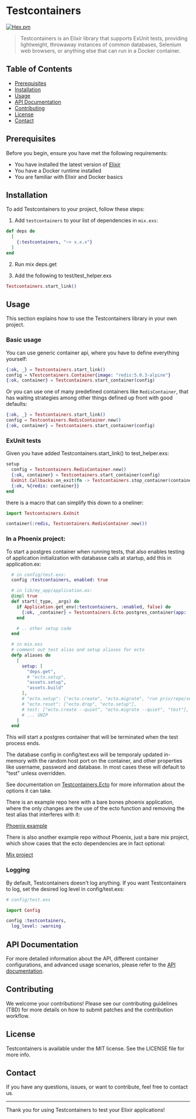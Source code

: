 # Testcontainers

[![Hex.pm](https://img.shields.io/hexpm/v/testcontainers.svg)](https://hex.pm/packages/testcontainers)

> Testcontainers is an Elixir library that supports ExUnit tests, providing lightweight, throwaway instances of common databases, Selenium web browsers, or anything else that can run in a Docker container.

## Table of Contents
- [Prerequisites](#prerequisites)
- [Installation](#installation)
- [Usage](#usage)
- [API Documentation](#api-documentation)
- [Contributing](#contributing)
- [License](#license)
- [Contact](#contact)

## Prerequisites

Before you begin, ensure you have met the following requirements:
- You have installed the latest version of [Elixir](https://elixir-lang.org/install.html)
- You have a Docker runtime installed
- You are familiar with Elixir and Docker basics

## Installation

To add Testcontainers to your project, follow these steps:

1. Add `testcontainers` to your list of dependencies in `mix.exs`:

```elixir
def deps do
  [
    {:testcontainers, "~> x.x.x"}
  ]
end
```

2. Run mix deps.get

3. Add the following to test/test_helper.exs

```elixir
Testcontainers.start_link()
```

## Usage

This section explains how to use the Testcontainers library in your own project.

### Basic usage

You can use generic container api, where you have to define everything yourself:

```elixir
{:ok, _} = Testcontainers.start_link()
config = %Testcontainers.Container{image: "redis:5.0.3-alpine"}
{:ok, container} = Testcontainers.start_container(config)
```

Or you can use one of many predefined containers like `RedisContainer`, that has waiting strategies among other things defined up front with good defaults:

```elixir
{:ok, _} = Testcontainers.start_link()
config = Testcontainers.RedisContainer.new()
{:ok, container} = Testcontainers.start_container(config)
```

### ExUnit tests

Given you have added Testcontainers.start_link() to test_helper.exs:

```elixir
setup 
  config = Testcontainers.RedisContainer.new()
  {:ok, container} = Testcontainers.start_container(config)
  ExUnit.Callbacks.on_exit(fn -> Testcontainers.stop_container(container.container_id) end)
  {:ok, %{redis: container}}
end
```

there is a macro that can simplify this down to a oneliner:

```elixir
import Testcontainers.ExUnit

container(:redis, Testcontainers.RedisContainer.new())
```

### In a Phoenix project:

To start a postgres container when running tests, that also enables testing of application initialization with databasse calls at startup, add this in application.ex:

```elixir
  # in config/test.exs:
  config :testcontainers, enabled: true

  # in lib/my_app/application.ex:
  @impl true
  def start(_type, _args) do
    if Application.get_env(:testcontainers, :enabled, false) do
      {:ok, _container} = Testcontainers.Ecto.postgres_container(app: :my_app)
    end

    # .. other setup code
  end

  # in mix.exs
  # comment out test alias and setup aliases for ecto
  defp aliases do
    [
      setup: [
        "deps.get", 
        # "ecto.setup",
        "assets.setup", 
        "assets.build"
      ],
      # "ecto.setup": ["ecto.create", "ecto.migrate", "run priv/repo/seeds.exs"],
      # "ecto.reset": ["ecto.drop", "ecto.setup"],
      # test: ["ecto.create --quiet", "ecto.migrate --quiet", "test"],
      # ... SNIP
    ]
  end
```

This will start a postgres container that will be terminated when the test process ends.

The database config in config/test.exs will be temporaly updated in-memory with the random host port on the container, and other properties like username, password and database. In most cases these will default to "test" unless overridden.

See documentation on [Testcontainers.Ecto](https://hexdocs.pm/testcontainers/Testcontainers.Ecto.html) for more information about the options it can take.

There is an example repo here with a bare bones phoenix application, where the only changes are the use of the ecto function and removing the test alias that interferes with it:

[Phoenix example](./examples/phoenix_project)

There is also another example repo without Phoenix, just a bare mix project, which show cases that the ecto dependencies are in fact optional:

[Mix project](./examples/mix_project)

### Logging

By default, Testcontainers doesn't log anything. If you want Testcontainers to log, set the desired log level in config/test.exs:

```elixir
# config/test.exs

import Config 

config :testcontainers,
  log_level: :warning
```

## API Documentation

For more detailed information about the API, different container configurations, and advanced usage scenarios, please refer to the [API documentation](https://hexdocs.pm/testcontainers/api-reference.html).

## Contributing

We welcome your contributions! Please see our contributing guidelines (TBD) for more details on how to submit patches and the contribution workflow.

## License

Testcontainers is available under the MIT license. See the LICENSE file for more info.

## Contact

If you have any questions, issues, or want to contribute, feel free to contact us.

---

Thank you for using Testcontainers to test your Elixir applications!
